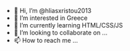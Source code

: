 - 👋 Hi, I’m @hliasxristou2013
- 👀 I’m interested in Greece
- 🌱 I’m currently learning HTML/CSS/JS
- 💞️ I’m looking to collaborate on ...
- 📫 How to reach me ...

<!---
hliasxristou2013/hliasxristou2013 is a ✨ special ✨ repository because its `README.md` (this file) appears on your GitHub profile.
You can click the Preview link to take a look at your changes.
--->
